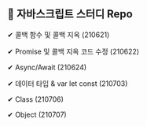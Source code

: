 ## 🚩 자바스크립트 스터디 Repo

✔ 콜백 함수 및 콜백 지옥 (210621)

✔ Promise 및 콜백 지옥 코드 수정 (210622)

✔ Async/Await (210624)

✔ 데이터 타입 & var let const (210703)

✔ Class (210706)

✔ Object (210707)

